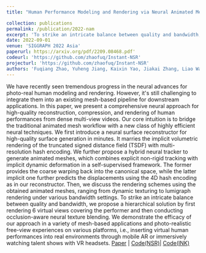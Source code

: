 ```yaml
---
title: "Human Performance Modeling and Rendering via Neural Animated Mesh"

collection: publications
permalink: /publication/2022-nam
excerpt: 'To strike an intricate balance between quality and bandwidth, we propose a hierarchical solution by first rendering 6 virtual views covering the performer and then conducting occlusion-aware neural texture blending'
date: 2022-09-01
venue: 'SIGGRAPH 2022 Asia'
paperurl: https://arxiv.org/pdf/2209.08468.pdf'
codeurl: 'https://github.com/zhaofuq/Instant-NSR'
projecturl: 'https://github.com/zhaofuq/Instant-NSR'
authors: 'Fuqiang Zhao, Yuheng Jiang, Kaixin Yao, Jiakai Zhang, Liao Wang, Haizhao Dai, Yuhui Zhong, Yingliang Zhang, Minye Wu, Lan Xu, Jingyi Yu'
---
```

We have recently seen tremendous progress in the neural advances for photo-real human modeling and rendering. However, it's still challenging to integrate them into an existing mesh-based pipeline for downstream applications. In this paper, we present a comprehensive neural approach for high-quality reconstruction, compression, and rendering of human performances from dense multi-view videos. Our core intuition is to bridge the traditional animated mesh workflow with a new class of highly efficient neural techniques. We first introduce a neural surface reconstructor for high-quality surface generation in minutes. It marries the implicit volumetric rendering of the truncated signed distance field (TSDF) with multi-resolution hash encoding. We further propose a hybrid neural tracker to generate animated meshes, which combines explicit non-rigid tracking with implicit dynamic deformation in a self-supervised framework. The former provides the coarse warping back into the canonical space, while the latter implicit one further predicts the displacements using the 4D hash encoding as in our reconstructor. Then, we discuss the rendering schemes using the obtained animated meshes, ranging from dynamic texturing to lumigraph rendering under various bandwidth settings. To strike an intricate balance between quality and bandwidth, we propose a hierarchical solution by first rendering 6 virtual views covering the performer and then conducting occlusion-aware neural texture blending. We demonstrate the efficacy of our approach in a variety of mesh-based applications and photo-realistic free-view experiences on various platforms, i.e., inserting virtual human performances into real environments through mobile AR or immersively watching talent shows with VR headsets.
[Paper](https://arxiv.org/pdf/2209.08468.pdf) | [Code(NSR)](https://github.com/zhaofuq/Instant-NSR)| [Code(INK)](https://github.com/nowheretrix/Instant-NK)
